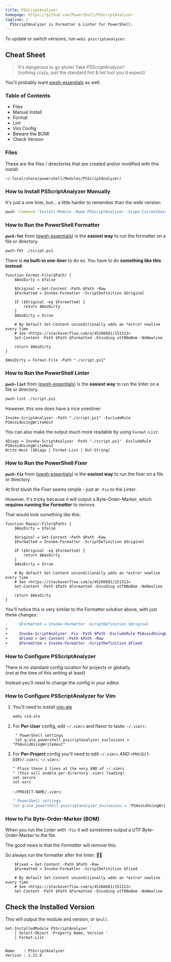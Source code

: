 ```yaml
---
title: PSScriptAnalyzer
homepage: https://github.com/PowerShell/PSScriptAnalyzer
tagline: |
  PSScriptAnalyzer is Formatter & Linter for PowerShell.
---
```


To update or switch versions, run `webi psscriptanalyzer`.

## Cheat Sheet

> It's dangerous to go alone! Take _PSScriptAnalyzer_! \
> (nothing crazy, just the standard fmt & lint tool you'd expect)

You'll probably want [pwsh-essentials](../pwsh-essentials) as well.

### Table of Contents

- Files
- Manual Install
- Format
- Lint
- Vim Config
- Beware the BOM!
- Check Version

### Files

These are the files / directories that are created and/or modified with this
install:

```text
~/.local/share/powershell/Modules/PSScriptAnalyzer/
```

### How to Install PSScriptAnalyzer Manually

It's just a one liner, but... a little harder to remember than the webi version:

```sh
pwsh -Command "Install-Module -Name PSScriptAnalyzer -Scope CurrentUser -AllowClobber"
```

### How to Run the PowerShell Formatter

**`pwsh-fmt`** from ([pwsh-essentials](../pwsh-essentials/)) is the **easiest
way** to run the formatter on a file or directory.

```sh
pwsh-fmt ./script.ps1
```

There is **no built-in one-liner** to do so. You have to do **something like
this instead**:

```pwsh
function Format-File($Path) {
    $WasDirty = $false

    $Original = Get-Content -Path $Path -Raw
    $Formatted = Invoke-Formatter -ScriptDefinition $Original

    IF ($Original -eq $Formatted) {
        return $WasDirty
    }
    $WasDirty = $true

    # By default Set-Content unconditionally adds an *extra* newline every time
    # See <https://stackoverflow.com/a/45266681/151312>
    Set-Content -Path $Path $Formatted -Encoding utf8NoBom -NoNewline

    return $WasDirty
}
```

```pwsh
$WasDirty = Format-File -Path "./script.ps1"
```

### How to Run the PowerShell Linter

**`pwsh-lint`** from ([pwsh-essentials](../pwsh-essentials/)) is the **easiest
way** to run the linter on a file or directory.

```sh
pwsh-lint ./script.ps1
```

However, this one does have a nice onesliner:

```pwsh
Invoke-ScriptAnalyzer -Path "./script.ps1" -ExcludeRule PSAvoidUsingWriteHost
```

You can also make the output much more readable by using `Format-List`:

```pwsh
$Diags = Invoke-ScriptAnalyzer -Path "./script.ps1" -ExcludeRule PSAvoidUsingWriteHost
Write-Host ($Diags | Format-List | Out-String)
```

### How to Run the PowerShell Fixer

**`pwsh-fix`** from ([pwsh-essentials](../pwsh-essentials/)) is the **easiest
way** to run the fixer on a file or directory.

At first blush the _Fixer_ seems simple - just at `-Fix` to the _Linter_.

However, it's tricky because it will output a Byte-Order-Marker, which
**requires running the _Formatter_** to remove.

That would look something like this:

```pwsh
function Repair-File($Path) {
    $WasDirty = $false

    $Original = Get-Content -Path $Path -Raw
    $Formatted = Invoke-Formatter -ScriptDefinition $Original

    IF ($Original -eq $Formatted) {
        return $WasDirty
    }
    $WasDirty = $true

    # By default Set-Content unconditionally adds an *extra* newline every time
    # See <https://stackoverflow.com/a/45266681/151312>
    Set-Content -Path $Path $Formatted -Encoding utf8NoBom -NoNewline

    return $WasDirty
}
```

You'll notice this is very similar to the Formatter solution above, with just
these changes:

```diff
-     $Formatted = Invoke-Formatter -ScriptDefinition $Original
+
+     Invoke-ScriptAnalyzer -Fix -Path $Path -ExcludeRule PSAvoidUsingWriteHost
+     $Fixed = Get-Content -Path $Path -Raw
+     $Formatted = Invoke-Formatter -ScriptDefinition $Fixed
```

### How to Configure PSScriptAnalyzer

There is no standard config location for projects or globally. \
(not at the time of this writing at least)

Instead you'll need to change the config in your editor.

### How to Configure PSScriptAnalyzer for Vim

1. You'll need to install [vim-ale](../vim-ale/)
   ```sh
   webi vim-ale
   ```
2. For **Per-User** config, edit `~/.vimrc` and flavor to taste: `~/.vimrc:`
   ```vim
    " PowerShell settings
    let g:ale_powershell_psscriptanalyzer_exclusions = "PSAvoidUsingWriteHost"
   ```
3. For **Per-Project** config you'll need to edit `~/.vimrc` _AND_
   `<PROJECT-DIR>/.vimrc`: `~/.vimrc`:
   ```vim
   " Place these 2 lines at the very END of ~/.vimrc
   " (this will enable per-directory .vimrc loading)
   set secure
   set exrc
   ```
   `~/PROJECT-NAME/.vimrc`:
   ```sh
   " PowerShell settings
   let g:ale_powershell_psscriptanalyzer_exclusions = "PSAvoidUsingWriteHost"
   ```

### How to Fix Byte-Order-Marker (BOM)

When you run the _Linter_ with `-Fix` it will sometimes output a UTF
Byte-Order-Marker to the file.

The good news is that the _Formatter_ will remove this.

So always run the formatter after the linter. 🤷‍♂️

```pwsh
    $Fixed = Get-Content -Path $Path -Raw
    $Formatted = Invoke-Formatter -ScriptDefinition $Fixed

    # By default Set-Content unconditionally adds an *extra* newline every time
    # See <https://stackoverflow.com/a/45266681/151312>
    Set-Content -Path $Path $Formatted -Encoding utf8NoBom -NoNewline
```

## Check the Installed Version

This will output the module and version, or `$null`.

```pwsh
Get-InstalledModule PSScriptAnalyzer `
    | Select-Object -Property Name, Version `
    | Format-List
```

```text

Name    : PSScriptAnalyzer
Version : 1.21.0

```
